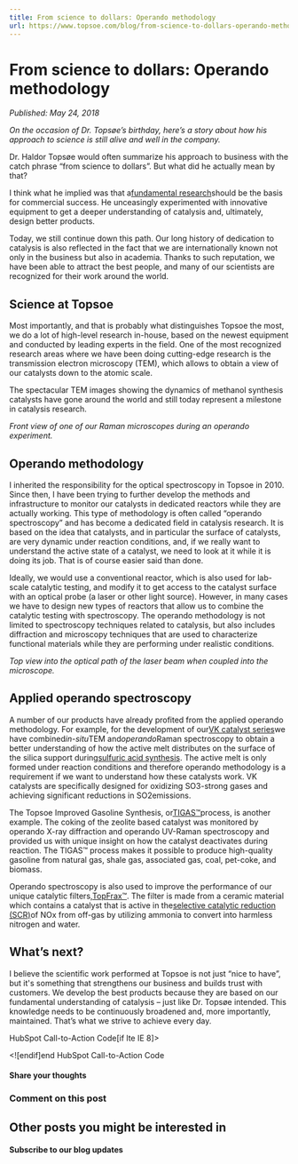 ```yaml
---
title: From science to dollars: Operando methodology
url: https://www.topsoe.com/blog/from-science-to-dollars-operando-methodology#main-content
---
```


# From science to dollars: Operando methodology

*Published: May 24, 2018*

*On the occasion of Dr. Topsøe’s birthday, here’s a story about how his approach to science is still alive and well in the company.*

Dr. Haldor Topsøe would often summarize his approach to business with the catch phrase “from science to dollars”. But what did he actually mean by that?

I think what he implied was that a[fundamental research](/curiosity-driven-research-for-the-future)should be the basis for commercial success. He unceasingly experimented with innovative equipment to get a deeper understanding of catalysis and, ultimately, design better products.

Today, we still continue down this path. Our long history of dedication to catalysis is also reflected in the fact that we are internationally known not only in the business but also in academia. Thanks to such reputation, we have been able to attract the best people, and many of our scientists are recognized for their work around the world.

## **Science at Topsoe**

Most importantly, and that is probably what distinguishes Topsoe the most, we do a lot of high-level research in-house, based on the newest equipment and conducted by leading experts in the field. One of the most recognized research areas where we have been doing cutting-edge research is the transmission electron microscopy (TEM), which allows to obtain a view of our catalysts down to the atomic scale.

The spectacular TEM images showing the dynamics of methanol synthesis catalysts have gone around the world and still today represent a milestone in catalysis research.

*Front view of one of our Raman microscopes during an operando experiment.*

## **Operando methodology**

I inherited the responsibility for the optical spectroscopy in Topsoe in 2010. Since then, I have been trying to further develop the methods and infrastructure to monitor our catalysts in dedicated reactors while they are actually working. This type of methodology is often called “operando spectroscopy” and has become a dedicated field in catalysis research. It is based on the idea that catalysts, and in particular the surface of catalysts, are very dynamic under reaction conditions, and, if we really want to understand the active state of a catalyst, we need to look at it while it is doing its job. That is of course easier said than done.

Ideally, we would use a conventional reactor, which is also used for lab-scale catalytic testing, and modify it to get access to the catalyst surface with an optical probe (a laser or other light source). However, in many cases we have to design new types of reactors that allow us to combine the catalytic testing with spectroscopy. The operando methodology is not limited to spectroscopy techniques related to catalysis, but also includes diffraction and microscopy techniques that are used to characterize functional materials while they are performing under realistic conditions.

*Top view into the optical path of the laser beam when coupled into the microscope.*

## **Applied operando spectroscopy**

A number of our products have already profited from the applied operando methodology. For example, for the development of our[VK catalyst series](https://www.topsoe.com/products/catalysts/vk-701-leap5tm)we have combined*in-situ*TEM and*operando*Raman spectroscopy to obtain a better understanding of how the active melt distributes on the surface of the silica support during[sulfuric acid synthesis](https://www.researchgate.net/profile/Pablo_Beato/publication/311530219_Atomic-scale_Dynamics_in_Catalysts_for_Sulfur_Chemistry/links/587dd4fc08ae9a860ff2cd13/Atomic-scale-Dynamics-in-Catalysts-for-Sulfur-Chemistry.pdf). The active melt is only formed under reaction conditions and therefore operando methodology is a requirement if we want to understand how these catalysts work. VK catalysts are specifically designed for oxidizing SO3-strong gases and achieving significant reductions in SO2emissions.

The Topsoe Improved Gasoline Synthesis, or[TIGAS™](https://www.topsoe.com/processes/gasoline-synthesis/gasoline-synthesis-tigas)process, is another example. The coking of the zeolite based catalyst was monitored by operando X-ray diffraction and operando UV-Raman spectroscopy and provided us with unique insight on how the catalyst deactivates during reaction. The TIGAS™ process makes it possible to produce high-quality gasoline from natural gas, shale gas, associated gas, coal, pet-coke, and biomass.

Operando spectroscopy is also used to improve the performance of our unique catalytic filters,[TopFrax™](https://www.topsoe.com/products/catalysts/topfraxtm). The filter is made from a ceramic material which contains a catalyst that is active in the[selective catalytic reduction (SCR)](https://www.sciencedirect.com/science/article/pii/S0926337317310007)of NOx from off-gas by utilizing ammonia to convert into harmless nitrogen and water.

## **What’s next?**

I believe the scientific work performed at Topsoe is not just “nice to have”, but it's something that strengthens our business and builds trust with customers. We develop the best products because they are based on our fundamental understanding of catalysis – just like Dr. Topsøe intended. This knowledge needs to be continuously broadened and, more importantly, maintained. That’s what we strive to achieve every day.

HubSpot Call-to-Action Code[if lte IE 8]><div id="hs-cta-ie-element"></div><![endif][](https://cta-redirect.hubspot.com/cta/redirect/2115834/8a181cd5-873f-4cee-babc-4f68db3f4293)end HubSpot Call-to-Action Code

#### Share your thoughts

### Comment on this post

## Other posts you might be interested in

#### Subscribe to our blog updates